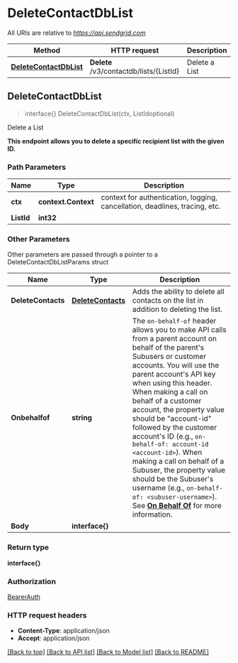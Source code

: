 # DeleteContactDbList

All URIs are relative to *https://api.sendgrid.com*

Method | HTTP request | Description
------------- | ------------- | -------------
[**DeleteContactDbList**](DeleteContactDbList.md#DeleteContactDbList) | **Delete** /v3/contactdb/lists/{ListId} | Delete a List



## DeleteContactDbList

> interface{} DeleteContactDbList(ctx, ListIdoptional)

Delete a List

**This endpoint allows you to delete a specific recipient list with the given ID.**

### Path Parameters


Name | Type | Description
------------- | ------------- | -------------
**ctx** | **context.Context** | context for authentication, logging, cancellation, deadlines, tracing, etc.
**ListId** | **int32** | 

### Other Parameters

Other parameters are passed through a pointer to a DeleteContactDbListParams struct


Name | Type | Description
------------- | ------------- | -------------
**DeleteContacts** | [**DeleteContacts**](DeleteContactsDeleteContacts.md) | Adds the ability to delete all contacts on the list in addition to deleting the list.
**Onbehalfof** | **string** | The `on-behalf-of` header allows you to make API calls from a parent account on behalf of the parent's Subusers or customer accounts. You will use the parent account's API key when using this header. When making a call on behalf of a customer account, the property value should be \"account-id\" followed by the customer account's ID (e.g., `on-behalf-of: account-id <account-id>`). When making a call on behalf of a Subuser, the property value should be the Subuser's username (e.g., `on-behalf-of: <subuser-username>`). See [**On Behalf Of**](https://docs.sendgrid.com/api-reference/how-to-use-the-sendgrid-v3-api/on-behalf-of) for more information.
**Body** | **interface{}** | 

### Return type

**interface{}**

### Authorization

[BearerAuth](../README.md#BearerAuth)

### HTTP request headers

- **Content-Type**: application/json
- **Accept**: application/json

[[Back to top]](#) [[Back to API list]](../README.md#documentation-for-api-endpoints)
[[Back to Model list]](../README.md#documentation-for-models)
[[Back to README]](../README.md)

